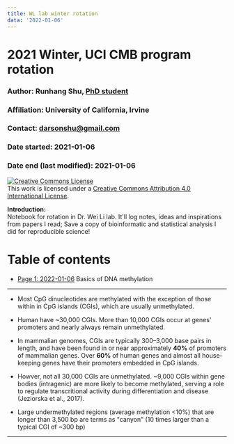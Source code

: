 ```yaml
---
title: WL lab winter rotation
data: '2022-01-06'
---
```




# 2021 Winter, UCI CMB program rotation 

### Author: Runhang Shu, [PhD student](www.runhangshu.com)      
### Affiliation: University of California, Irvine 
### Contact: darsonshu@gmail.com

### Date started: 2021-01-06
### Date end (last modified): 2021-01-06

<a rel="license" href="http://creativecommons.org/licenses/by/4.0/"><img alt="Creative Commons License" style="border-width:0" src="https://i.creativecommons.org/l/by/4.0/88x31.png" /></a><br />This work is licensed under a <a rel="license" href="http://creativecommons.org/licenses/by/4.0/">Creative Commons Attribution 4.0 International License</a>.    

**Introduction:**    
Notebook for rotation in Dr. Wei Li lab. It'll log notes, ideas and inspirations from papers I read; Save a copy of bioinformatic and statistical analysis I did for reproducible science!


# Table of contents    
* [Page 1: 2022-01-06](#id-section1) Basics of DNA methylation 


------

<div id='id-section1'/>    

- Most CpG dinucleotides are methylated with the exception of those within in CpG islands (CGIs), which are usually unmethylated. 
- Human have ~30,000 CGIs. More than 10,000 CGIs occur at genes' promoters and nearly always remain unmethylated. 
- In mammalian genomes, CGIs are typically 300–3,000 base pairs in length, and have been found in or near approximately **40%** of promoters of mammalian genes. Over **60%** of human genes and almost all house-keeping genes have their promoters embedded in CpG islands.
- Howver, not all 30,000 CGIs are unmethylated. ~9,000 CGIs within gene bodies (intragenic) are more likely to become methylated, serving a role to regulate transcritional activity during differentiation and disease (Jeziorska et al., 2017). 

- Large undermethylated regions (average methylation <10%) that are longer than 3,500 bp are terms as "canyon" (10 times larger than a typical CGI of ~300 bp)

------
